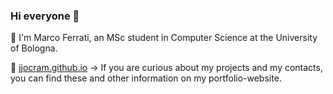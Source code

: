 ### Hi everyone 👋

🔺 I'm Marco Ferrati, an MSc student in Computer Science at the University of Bologna.

🔺 [jjocram.github.io](https://jjocram.github.io) -> If you are curious about my projects and my contacts, you can find these and other information on my portfolio-website. 
